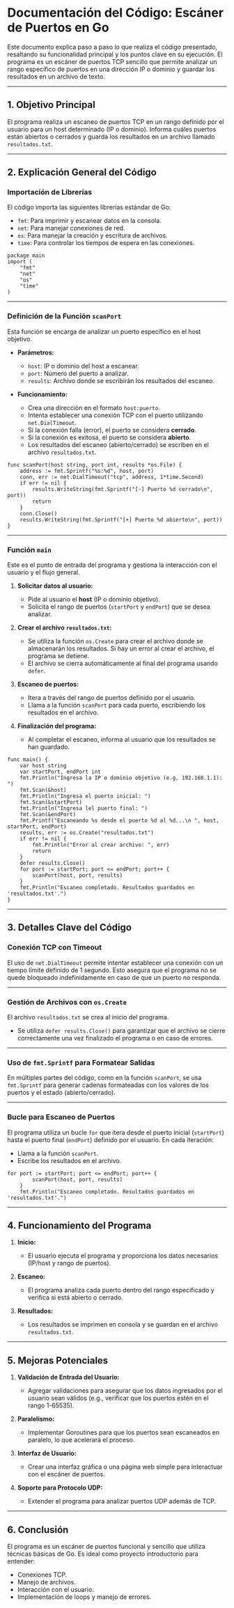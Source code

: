 # Documentación del Código: Escáner de Puertos en Go

Este documento explica paso a paso lo que realiza el código presentado, resaltando su funcionalidad principal y los puntos clave en su ejecución. El programa es un escáner de puertos TCP sencillo que permite analizar un rango específico de puertos en una dirección IP o dominio y guardar los resultados en un archivo de texto.

---

## 1. Objetivo Principal
El programa realiza un escaneo de puertos TCP en un rango definido por el usuario para un host determinado (IP o dominio). Informa cuáles puertos están abiertos o cerrados y guarda los resultados en un archivo llamado `resultados.txt`.

---

## 2. Explicación General del Código

### Importación de Librerías
El código importa las siguientes librerías estándar de Go:

- `fmt`: Para imprimir y escanear datos en la consola.
- `net`: Para manejar conexiones de red.
- `os`: Para manejar la creación y escritura de archivos.
- `time`: Para controlar los tiempos de espera en las conexiones.

```
package main
import (
	"fmt"
	"net"
	"os"
	"time"
)
```

---

### Definición de la Función `scanPort`
Esta función se encarga de analizar un puerto específico en el host objetivo.

- **Parámetros:**
  - `host`: IP o dominio del host a escanear.
  - `port`: Número del puerto a analizar.
  - `results`: Archivo donde se escribirán los resultados del escaneo.

- **Funcionamiento:**
  - Crea una dirección en el formato `host:puerto`.
  - Intenta establecer una conexión TCP con el puerto utilizando `net.DialTimeout`.
  - Si la conexión falla (error), el puerto se considera **cerrado**.
  - Si la conexión es exitosa, el puerto se considera **abierto**.
  - Los resultados del escaneo (abierto/cerrado) se escriben en el archivo `resultados.txt`.

```
func scanPort(host string, port int, results *os.File) {
	address := fmt.Sprintf("%s:%d", host, port)
	conn, err := net.DialTimeout("tcp", address, 1*time.Second)
	if err != nil {
		results.WriteString(fmt.Sprintf("[-] Puerto %d cerrado\n", port))
		return
	}
	conn.Close()
	results.WriteString(fmt.Sprintf("[+] Puerto %d abierto\n", port))
}
```
---

### Función `main`
Este es el punto de entrada del programa y gestiona la interacción con el usuario y el flujo general.

1. **Solicitar datos al usuario:**
   - Pide al usuario el **host** (IP o dominio objetivo).
   - Solicita el rango de puertos (`startPort` y `endPort`) que se desea analizar.

2. **Crear el archivo `resultados.txt`:**
   - Se utiliza la función `os.Create` para crear el archivo donde se almacenarán los resultados. Si hay un error al crear el archivo, el programa se detiene.
   - El archivo se cierra automáticamente al final del programa usando `defer`.

3. **Escaneo de puertos:**
   - Itera a través del rango de puertos definido por el usuario.
   - Llama a la función `scanPort` para cada puerto, escribiendo los resultados en el archivo.

4. **Finalización del programa:**
   - Al completar el escaneo, informa al usuario que los resultados se han guardado.

```
func main() {
	var host string
	var startPort, endPort int
	fmt.Println("Ingresa la IP o dominio objetivo (e.g, 192.168.1.1): ")
	fmt.Scan(&host)
	fmt.Println("Ingresa el puerto inicial: ")
	fmt.Scan(&startPort)
	fmt.Println("Ingresa lel puerto final: ")
	fmt.Scan(&endPort)
	fmt.Printf("Escaneando %s desde el puerto %d al %d...\n ", host, startPort, endPort)
	results, err := os.Create("resultados.txt")
	if err != nil {
		fmt.Println("Error al crear archivo: ", err)
		return
	}
	defer results.Close()
	for port := startPort; port <= endPort; port++ {
		scanPort(host, port, results)
	}
	fmt.Println("Escaneo completado. Resultados guardados en 'resultados.txt'.")
}
```

---

## 3. Detalles Clave del Código

### Conexión TCP con Timeout
El uso de `net.DialTimeout` permite intentar establecer una conexión con un tiempo límite definido de 1 segundo. Esto asegura que el programa no se quede bloqueado indefinidamente en caso de que un puerto no responda.

---

### Gestión de Archivos con `os.Create`
El archivo `resultados.txt` se crea al inicio del programa.

- Se utiliza `defer results.Close()` para garantizar que el archivo se cierre correctamente una vez finalizado el programa o en caso de errores.

---

### Uso de `fmt.Sprintf` para Formatear Salidas
En múltiples partes del código, como en la función `scanPort`, se usa `fmt.Sprintf` para generar cadenas formateadas con los valores de los puertos y el estado (abierto/cerrado).

---

### Bucle para Escaneo de Puertos
El programa utiliza un bucle `for` que itera desde el puerto inicial (`startPort`) hasta el puerto final (`endPort`) definido por el usuario. En cada iteración:

- Llama a la función `scanPort`.
- Escribe los resultados en el archivo.

```
for port := startPort; port <= endPort; port++ {
		scanPort(host, port, results)
	}
	fmt.Println("Escaneo completado. Resultados guardados en 'resultados.txt'.")
```

---

## 4. Funcionamiento del Programa

1. **Inicio:**
   - El usuario ejecuta el programa y proporciona los datos necesarios (IP/host y rango de puertos).

2. **Escaneo:**
   - El programa analiza cada puerto dentro del rango especificado y verifica si está abierto o cerrado.

3. **Resultados:**
   - Los resultados se imprimen en consola y se guardan en el archivo `resultados.txt`.

---

## 5. Mejoras Potenciales

1. **Validación de Entrada del Usuario:**
   - Agregar validaciones para asegurar que los datos ingresados por el usuario sean válidos (e.g., verificar que los puertos estén en el rango 1-65535).

2. **Paralelismo:**
   - Implementar Goroutines para que los puertos sean escaneados en paralelo, lo que acelerará el proceso.

3. **Interfaz de Usuario:**
   - Crear una interfaz gráfica o una página web simple para interactuar con el escáner de puertos.

4. **Soporte para Protocolo UDP:**
   - Extender el programa para analizar puertos UDP además de TCP.

---

## 6. Conclusión
El programa es un escáner de puertos funcional y sencillo que utiliza técnicas básicas de Go. Es ideal como proyecto introductorio para entender:

- Conexiones TCP.
- Manejo de archivos.
- Interacción con el usuario.
- Implementación de loops y manejo de errores.
